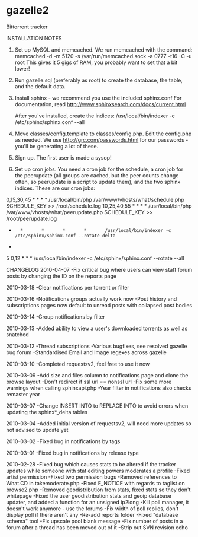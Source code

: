 # gazelle2
Bittorrent tracker

INSTALLATION NOTES
1. Set up MySQL and memcached. We run memcached with the command:
	memcached -d -m 5120 -s /var/run/memcached.sock -a 0777 -t16 -C -u root
	This gives it 5 gigs of RAM, you probably want to set that a bit lower!
2. Run gazelle.sql (preferably as root) to create the database, the table, and the default data.
3. Install sphinx - we recommend you use the included sphinx.conf
	For documentation, read http://www.sphinxsearch.com/docs/current.html
	
	After you've installed, create the indices:
	/usr/local/bin/indexer -c /etc/sphinx/sphinx.conf --all
	
4. Move classes/config.template to classes/config.php. Edit the config.php as needed. 
	We use http://grc.com/passwords.html for our passwords - you'll be generating a lot of these.
5. Sign up. The first user is made a sysop!
6. Set up cron jobs. You need a cron job for the schedule, a cron job for 
the peerupdate (all groups are cached, but the peer counts change often, 
so peerupdate is a script to update them), and the two sphinx indices. 
These are our cron jobs:

0,15,30,45 *    *       *       *       /usr/local/bin/php /var/www/vhosts/what/schedule.php SCHEDULE_KEY >> /root/schedule.log
10,25,40,55 *  *        *       *       /usr/local/bin/php /var/www/vhosts/what/peerupdate.php SCHEDULE_KEY >> /root/peerupdate.log
*       *       *       *       *       /usr/local/bin/indexer -c /etc/sphinx/sphinx.conf --rotate delta
*       
5       0,12    *       *       *       /usr/local/bin/indexer -c /etc/sphinx/sphinx.conf --rotate --all


CHANGELOG
2010-04-07
-Fix critical bug where users can view staff forum posts by changing the ID on the reports page

2010-03-18
-Clear notifications per torrent or filter

2010-03-16
-Notifications groups actually work now
-Post history and subscriptions pages now default to unread posts with collapsed post bodies

2010-03-14
-Group notifications by filter

2010-03-13
-Added ability to view a user's downloaded torrents as well as snatched

2010-03-12
-Thread subscriptions
-Various bugfixes, see resolved gazelle bug forum
-Standardised Email and Image regexes across gazelle

2010-03-10
-Completed requestsv2, feel free to use it now

2010-03-09
-Add size and files column to notifications page and clone the browse layout
-Don't redirect if ssl url == nonssl url
-Fix some more warnings when calling sphinxapi.php
-Year filter in notifications also checks remaster year

2010-03-07
-Change INSERT INTO to REPLACE INTO to avoid errors when updating the sphinx*_delta tables

2010-03-04
-Added initial version of requestsv2, will need more updates so not advised to
update yet

2010-03-02
-Fixed bug in notifications by tags

2010-03-01
-Fixed bug in notifications by release type

2010-02-28
-Fixed bug which causes stats to be altered if the tracker updates while someone with stat editing powers moderates a profile
-Fixed artist permission
-Fixed two permission bugs
-Removed references to What.CD in takemoderate.php
-Fixed E_NOTICE with regards to taglist on browse2.php
-Removed geodistribution from stats, fixed stats so they don't whitepage
-Fixed the user geodistribution stats and geoip database updater, and added a function for an unsigned ip2long
-Kill poll manager, it doesn't work anymore - use the forums
	-Fix width of poll replies, don't display poll if there aren't any
-Re-add reports folder
-Fixed "database schema" tool
-Fix upscale pool blank message
-Fix number of posts in a forum after a thread has been moved out of it
-Strip out SVN revision echo

